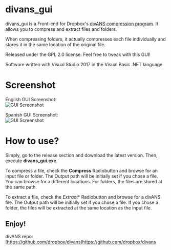 # divans_gui

divans_gui is a Front-end for Dropbox's [divANS compression program](https://github.com/dropbox/divans). It allows you to compress and extract files and folders.

When compressing folders, it actually compresses each file individually and stores it in the same location of the original file.

Released under the GPL 2.0 license. Feel free to tweak with this GUI!

Software written with Visual Studio 2017 in the Visual Basic .NET language

# Screenshot

English GUI Screenshot:  
![GUI Screenshot](https://ipfs.steem.place/ipfs/QmbdovkC8cAWRphfUkdB4VccHSN8JBA4RRJo2esgZABoH7)

Spanish GUI Screenshot:  
![GUI Screenshot](https://ipfs.steem.place/ipfs/QmUKR55qdY944wCyDfS8CB8fcWJCSBB9HbwpMmSwtoTvQL)

# How to use?
Simply, go to the release section and download the latest version. Then, execute **divans_gui.exe**.

To compress a file, check the **Compress** Radiobutton and browse for an input file or folder. The Output path will be initially set if you chose a file. You can browse for a different locations. For folders, the files are stored at the same path.

To extract a file, check the *Extract** Radiobutton and browse for a divANS file. The Output path will be initially set if you chose a file. If you chose a folder, the files will be extracted at the same location as the input file.

Enjoy!
--------------------

divANS repo: [https://github.com/dropbox/divans(https://github.com/dropbox/divans
